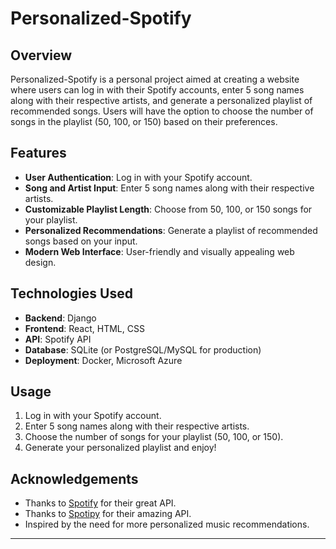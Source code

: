 # Personalized-Spotify

## Overview
Personalized-Spotify is a personal project aimed at creating a website where users can log in with their Spotify accounts, enter 5 song names along with their respective artists, and generate a personalized playlist of recommended songs. Users will have the option to choose the number of songs in the playlist (50, 100, or 150) based on their preferences.

## Features
- **User Authentication**: Log in with your Spotify account.
- **Song and Artist Input**: Enter 5 song names along with their respective artists.
- **Customizable Playlist Length**: Choose from 50, 100, or 150 songs for your playlist.
- **Personalized Recommendations**: Generate a playlist of recommended songs based on your input.
- **Modern Web Interface**: User-friendly and visually appealing web design.

## Technologies Used
- **Backend**: Django
- **Frontend**: React, HTML, CSS
- **API**: Spotify API
- **Database**: SQLite (or PostgreSQL/MySQL for production)
- **Deployment**: Docker, Microsoft Azure

## Usage
1. Log in with your Spotify account.
2. Enter 5 song names along with their respective artists.
3. Choose the number of songs for your playlist (50, 100, or 150).
4. Generate your personalized playlist and enjoy!

## Acknowledgements
- Thanks to [Spotify](https://developer.spotify.com/documentation/web-api/) for their great API.
- Thanks to [Spotipy](https://spotipy.readthedocs.io/en/2.23.0_a/) for their amazing API.
- Inspired by the need for more personalized music recommendations.

---
